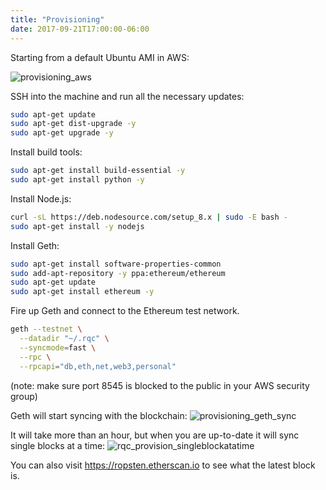 ```yaml
---
title: "Provisioning"
date: 2017-09-21T17:00:00-06:00
---
```


Starting from a default Ubuntu AMI in AWS:

![provisioning_aws](http://s3.amazonaws.com/rqcassets/provisioning_aws.png)

SSH into the machine and run all the necessary updates:
```bash
sudo apt-get update
sudo apt-get dist-upgrade -y
sudo apt-get upgrade -y
```

Install build tools:
```bash
sudo apt-get install build-essential -y
sudo apt-get install python -y
```

Install Node.js:
```bash
curl -sL https://deb.nodesource.com/setup_8.x | sudo -E bash -
sudo apt-get install -y nodejs
```

Install Geth:
```bash
sudo apt-get install software-properties-common
sudo add-apt-repository -y ppa:ethereum/ethereum
sudo apt-get update
sudo apt-get install ethereum -y
```

Fire up Geth and connect to the Ethereum test network.
```bash
geth --testnet \
  --datadir "~/.rqc" \
  --syncmode=fast \
  --rpc \
  --rpcapi="db,eth,net,web3,personal"
```
(note: make sure port 8545 is blocked to the public in your AWS security group)

Geth will start syncing with the blockchain:
![provisioning_geth_sync](http://s3.amazonaws.com/rqcassets/rqc_provisioning-gethsync.png)


It will take more than an hour, but when you are up-to-date it will sync single blocks at a time:
![rqc_provision_singleblockatatime](http://s3.amazonaws.com/rqcassets/rqc_provision_singleblockatatime.png)

You can also visit <a href="https://ropsten.etherscan.io" target="_blank">https://ropsten.etherscan.io</a> to see what the latest block is.

